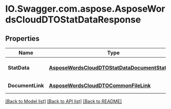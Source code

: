 # IO.Swagger.com.aspose.AsposeWordsCloudDTOStatDataResponse
## Properties

Name | Type | Description | Notes
------------ | ------------- | ------------- | -------------
**StatData** | [**AsposeWordsCloudDTOStatDataDocumentStatData**](AsposeWordsCloudDTOStatDataDocumentStatData.md) | Statistical data of the document | [optional] 
**DocumentLink** | [**AsposeWordsCloudDTOCommonFileLink**](AsposeWordsCloudDTOCommonFileLink.md) | Link to the document | [optional] 

[[Back to Model list]](../README.md#documentation-for-models) [[Back to API list]](../README.md#documentation-for-api-endpoints) [[Back to README]](../README.md)

